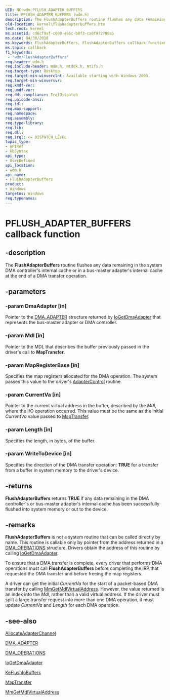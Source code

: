 ```yaml
---
UID: NC:wdm.PFLUSH_ADAPTER_BUFFERS
title: PFLUSH_ADAPTER_BUFFERS (wdm.h)
description: The FlushAdapterBuffers routine flushes any data remaining in the system DMA controller's internal cache or in a bus-master adapter's internal cache at the end of a DMA transfer operation.
old-location: kernel\flushadapterbuffers.htm
tech.root: kernel
ms.assetid: cd6cf9af-c600-465c-b8f3-ca0f972780a5
ms.date: 04/30/2018
ms.keywords: FlushAdapterBuffers, FlushAdapterBuffers callback function [Kernel-Mode Driver Architecture], PFLUSH_ADAPTER_BUFFERS, PFLUSH_ADAPTER_BUFFERS callback, kdma_97ac2c04-7f7e-495d-b846-d4f0ea27bdac.xml, kernel.flushadapterbuffers, wdm/FlushAdapterBuffers
ms.topic: callback
f1_keywords:
 - "wdm/FlushAdapterBuffers"
req.header: wdm.h
req.include-header: Wdm.h, Ntddk.h, Ntifs.h
req.target-type: Desktop
req.target-min-winverclnt: Available starting with Windows 2000.
req.target-min-winversvr: 
req.kmdf-ver: 
req.umdf-ver: 
req.ddi-compliance: IrqlDispatch
req.unicode-ansi: 
req.idl: 
req.max-support: 
req.namespace: 
req.assembly: 
req.type-library: 
req.lib: 
req.dll: 
req.irql: <= DISPATCH_LEVEL
topic_type:
- APIRef
- kbSyntax
api_type:
- UserDefined
api_location:
- wdm.h
api_name:
- FlushAdapterBuffers
product:
- Windows
targetos: Windows
req.typenames: 
---
```


# PFLUSH_ADAPTER_BUFFERS callback function


## -description


The <b>FlushAdapterBuffers</b> routine flushes any data remaining in the system DMA controller's internal cache or in a bus-master adapter's internal cache at the end of a DMA transfer operation.


## -parameters




### -param DmaAdapter [in]

Pointer to the <a href="https://docs.microsoft.com/windows-hardware/drivers/ddi/content/wdm/ns-wdm-_dma_adapter">DMA_ADAPTER</a> structure returned by <a href="https://docs.microsoft.com/windows-hardware/drivers/ddi/content/wdm/nf-wdm-iogetdmaadapter">IoGetDmaAdapter</a> that represents the bus-master adapter or DMA controller.


### -param Mdl [in]

Pointer to the MDL that describes the buffer previously passed in the driver's call to <b>MapTransfer</b>.


### -param MapRegisterBase [in]

Specifies the map registers allocated for the DMA operation.  The system passes this value  to the driver's <a href="https://docs.microsoft.com/windows-hardware/drivers/ddi/content/wdm/nc-wdm-driver_control">AdapterControl</a> routine.


### -param CurrentVa [in]

Pointer to the current virtual address in the buffer, described by the <i>Mdl</i>, where the I/O operation occurred. This value must be the same as the initial <i>CurrentVa</i> value passed to <a href="https://docs.microsoft.com/windows-hardware/drivers/ddi/content/wdm/nc-wdm-pmap_transfer">MapTransfer</a>.


### -param Length [in]

Specifies the length, in bytes, of the buffer.


### -param WriteToDevice [in]

Specifies the direction of the DMA transfer operation: <b>TRUE</b> for a transfer from a buffer in system memory to the driver's device.


## -returns



<b>FlushAdapterBuffers</b> returns <b>TRUE</b> if any data remaining in the DMA controller's or bus-master adapter's internal cache has been successfully flushed into system memory or out to the device.




## -remarks



<b>FlushAdapterBuffers</b>
           is not a system routine that can be called directly by name. This routine is callable only by pointer from the address returned in a 
          <a href="https://docs.microsoft.com/windows-hardware/drivers/ddi/content/wdm/ns-wdm-_dma_operations">DMA_OPERATIONS</a>
           structure. Drivers obtain the address of this routine by calling <a href="https://docs.microsoft.com/windows-hardware/drivers/ddi/content/wdm/nf-wdm-iogetdmaadapter">IoGetDmaAdapter</a>.

To ensure that a DMA transfer is complete, every driver that performs DMA operations must call <b>FlushAdapterBuffers</b> before completing the IRP that requested the DMA transfer and before freeing the map registers.

A driver can get the initial <i>CurrentVa</i> for the start of a packet-based DMA transfer by calling <a href="https://docs.microsoft.com/windows-hardware/drivers/kernel/mm-bad-pointer">MmGetMdlVirtualAddress</a>. However, the value returned is an index into the <i>Mdl</i>, rather than a valid virtual address. If the driver must split a large transfer request into more than one DMA operation, it must update <i>CurrentVa</i> and <i>Length</i> for each DMA operation. 




## -see-also




<a href="https://docs.microsoft.com/windows-hardware/drivers/ddi/content/wdm/nc-wdm-pallocate_adapter_channel">AllocateAdapterChannel</a>



<a href="https://docs.microsoft.com/windows-hardware/drivers/ddi/content/wdm/ns-wdm-_dma_adapter">DMA_ADAPTER</a>



<a href="https://docs.microsoft.com/windows-hardware/drivers/ddi/content/wdm/ns-wdm-_dma_operations">DMA_OPERATIONS</a>



<a href="https://docs.microsoft.com/windows-hardware/drivers/ddi/content/wdm/nf-wdm-iogetdmaadapter">IoGetDmaAdapter</a>



<a href="https://docs.microsoft.com/windows-hardware/drivers/ddi/content/wdm/nf-wdm-keflushiobuffers">KeFlushIoBuffers</a>



<a href="https://docs.microsoft.com/windows-hardware/drivers/ddi/content/wdm/nc-wdm-pmap_transfer">MapTransfer</a>



<a href="https://docs.microsoft.com/windows-hardware/drivers/kernel/mm-bad-pointer">MmGetMdlVirtualAddress</a>
 

 

